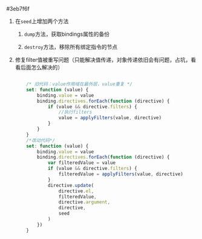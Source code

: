 #3eb7f6f

1. 在`seed`上增加两个方法

    1. `dump`方法，获取bindings属性的备份
    
    2. `destroy`方法，移除所有绑定指令的节点
    
2. 修复filter值被重写问题（只能解决值传递，对象传递依旧会有问题，占坑，看看后面怎么解决的）
    
    ```javascript
    
        /* 旧代码：value作用域在最外层，value重复 */
        set: function (value) {
            binding.value = value
            binding.directives.forEach(function (directive) {
                if (value && directive.filters) {
                    //执行filters
                    value = applyFilters(value, directive)
                }
            }
        }
        /*改动代码*/
        set: function (value) {
            binding.value = value
            binding.directives.forEach(function (directive) {
                var filteredValue = value
                if (value && directive.filters) {
                    filteredValue = applyFilters(value, directive)
                }
                directive.update(
                    directive.el,
                    filteredValue,
                    directive.argument,
                    directive,
                    seed
                )
            })
        }
    ```
